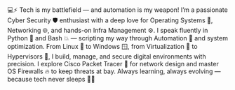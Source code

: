 💻⚡ Tech is my battlefield — and automation is my weapon!
I’m a passionate Cyber Security 🛡️ enthusiast with a deep love for Operating Systems 🧠, Networking 🌐, and hands-on Infra Management ⚙️.
I speak fluently in Python 🐍 and Bash 💥 — scripting my way through Automation 🤖 and system optimization.
From Linux 🐧 to Windows 🪟, from Virtualization 🧩 to Hypervisors 🚀, I build, manage, and secure digital environments with precision.
I explore Cisco Packet Tracer 🧠 for network design and master OS Firewalls 🔥 to keep threats at bay.
Always learning, always evolving — because tech never sleeps 💪💡

<!---
rittick21/rittick21 is a ✨ special ✨ repository because its `README.md` (this file) appears on your GitHub profile.
You can click the Preview link to take a look at your changes.
--->
